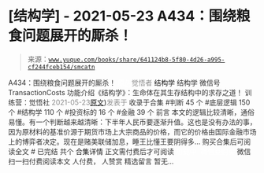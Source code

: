 # [结构学] - 2021-05-23 A434：围绕粮食问题展开的厮杀！

> 来源：[`www.yuque.com/books/share/641124b8-5f80-4d26-a995-cf244fceb154/smcatn`](https://www.yuque.com/books/share/641124b8-5f80-4d26-a995-cf244fceb154/smcatn)

<ne-p id="520f42f3293818f927861ebbd5b15da4_p_0" data-lake-id="520f42f3293818f927861ebbd5b15da4_p_0"><ne-text id="u35d67043" style="color: rgb(51, 51, 51);">A434：围绕粮食问题展开的厮杀！</ne-text></ne-p> <ne-p id="d193a093ca690c1c9433ec608cc3649d" data-lake-id="d193a093ca690c1c9433ec608cc3649d"><ne-text id="u294db356" ne-fontsize="12" style="color: rgb(255, 255, 255);">原创</ne-text><ne-text id="uf318beba" style="color: rgb(140, 140, 140);">觉悟者</ne-text> <ne-text id="u5a961dfa" ne-fontsize="14">结构学</ne-text></ne-p> <ne-p id="7c377354a2a918e82d8ad71b11053a2d" data-lake-id="7c377354a2a918e82d8ad71b11053a2d"><ne-text id="uf061e195" ne-fontsize="14" ne-bold="true" style="color: rgb(51, 51, 51);">结构学</ne-text></ne-p> <ne-p id="8352e668ff351dd0f6c15c34da6fecda" data-lake-id="8352e668ff351dd0f6c15c34da6fecda"><ne-text id="u4667bd85" ne-fontsize="14" style="color: rgb(51, 51, 51);">微信号</ne-text><ne-text id="u48549362" ne-fontsize="14" style="color: rgb(51, 51, 51);">TransactionCosts</ne-text></ne-p> <ne-p id="52d681d0368133726867d2842e69ce0c" data-lake-id="52d681d0368133726867d2842e69ce0c"><ne-text id="ua1b55eeb" ne-fontsize="14" style="color: rgb(51, 51, 51);">功能介绍</ne-text><ne-text id="u1225b3eb" ne-fontsize="14" style="color: rgb(51, 51, 51);">《结构学》：生命体在其生存结构中的求存之道！ 训练营：觉悟社</ne-text></ne-p> <ne-p id="542ba887c18a03305e0ff9042ad63d01" data-lake-id="542ba887c18a03305e0ff9042ad63d01"><ne-text id="ub5624526" style="color: rgb(140, 140, 140);">2021-05-23</ne-text>[<ne-text id="u852efecb" ne-fontsize="14">原文</ne-text>](https://mp.weixin.qq.com/s?__biz=MzIzMDYwOTM0Mg==&mid=2247485712&idx=1&sn=06a8ac8fb67aa21cfb543ef6eb52ceea&chksm=e8b191c1dfc618d70af6844f0bcf0210320f54551a2b7610312f0923c87276b246b6bde65be3#rd))<ne-text id="u54bf8bd1" ne-fontsize="14" style="color: rgb(140, 140, 140);">发表于</ne-text></ne-p> <ne-p id="93df9b671523a99150e81813be24d9fe" data-lake-id="93df9b671523a99150e81813be24d9fe"><ne-text id="u9adebb2f" style="color: rgb(51, 51, 51);">收录于合集</ne-text></ne-p> <ne-p id="5f507c89f6994b230b106ce0f6521ba1" data-lake-id="5f507c89f6994b230b106ce0f6521ba1"><ne-text id="uf51a0bc9" style="color: rgb(51, 51, 51);">#判断 45 个</ne-text></ne-p> <ne-p id="d8d865dd524676b9198b7b58963fae3a" data-lake-id="d8d865dd524676b9198b7b58963fae3a"><ne-text id="uf79cd380" style="color: rgb(51, 51, 51);">#底层逻辑 150 个</ne-text></ne-p> <ne-p id="046567405510efc5502ac215c856adfe" data-lake-id="046567405510efc5502ac215c856adfe"><ne-text id="u19ab9e62" style="color: rgb(51, 51, 51);">#结构学 110 个</ne-text></ne-p> <ne-p id="7a0e0b4194cee237441b38e59327320c" data-lake-id="7a0e0b4194cee237441b38e59327320c"><ne-text id="ua96f1e50" style="color: rgb(51, 51, 51);">#投资标的 16 个</ne-text></ne-p> <ne-p id="f0591bf665dbf0aef2621002328103e8" data-lake-id="f0591bf665dbf0aef2621002328103e8"><ne-text id="ueda6a92c" style="color: rgb(51, 51, 51);">#金融 39 个</ne-text></ne-p> <ne-p id="a6b480a1a397fd55f2000bccdde65d34" data-lake-id="a6b480a1a397fd55f2000bccdde65d34"><ne-text id="u8529ed86" style="color: rgb(51, 51, 51);">前言</ne-text></ne-p> <ne-p id="27474de3d88f8855fee617c5d20ea1fb" data-lake-id="27474de3d88f8855fee617c5d20ea1fb"><ne-text id="u5e891237" style="color: rgb(51, 51, 51);">本文的逻辑比较清晰，通俗易懂。有一个判断越来越清晰：下半年人民币要逐渐升值。这也是没有办法的事，因为原材料的基准价源于期货市场上大宗商品的价格，而它的价格由国际金融市场上的博弈者决定。现在是赌美联储加息，睡王比懂王要阴得多…</ne-text></ne-p> <ne-p id="3f6c9308419f9dc74fd63b53aed67841" data-lake-id="3f6c9308419f9dc74fd63b53aed67841" ne-alignment="center"><ne-text id="u265eb0ce" style="color: rgb(51, 51, 51);">购买合集后可阅读全文</ne-text></ne-p> <ne-p id="359f2b7debde371ce3b537e23ba7b137" data-lake-id="359f2b7debde371ce3b537e23ba7b137" ne-alignment="center"><ne-text id="u9c293bed" style="color: rgb(51, 51, 51);">#</ne-text></ne-p> <ne-p id="0cd81db25352a968f2ad8c49f4a373f8" data-lake-id="0cd81db25352a968f2ad8c49f4a373f8" ne-alignment="center"><ne-text id="u654f2ac6" style="color: rgb(51, 51, 51);">已完结 共个</ne-text></ne-p> <ne-p id="f662bd013f53211c71e85f847d9d6886" data-lake-id="f662bd013f53211c71e85f847d9d6886" ne-alignment="center"><ne-text id="u9f45dbe4" ne-fontsize="16">合集详情</ne-text></ne-p> <ne-p id="76d8165f00b589c30519baa65008515f" data-lake-id="76d8165f00b589c30519baa65008515f" ne-alignment="center"><ne-text id="ue0b145af" style="color: rgb(51, 51, 51);">正文需付费后才可阅读</ne-text></ne-p> <ne-p id="56c3ca780bbbfac925733525fe43faea" data-lake-id="56c3ca780bbbfac925733525fe43faea" ne-alignment="center"><ne-text id="u18622549" style="color: rgb(255, 255, 255);">加载中</ne-text></ne-p> <ne-p id="23d9794318d9639b98e9db0b389804f4" data-lake-id="23d9794318d9639b98e9db0b389804f4" ne-alignment="center"><ne-text id="u0bccc076" style="color: rgb(255, 255, 255);"> 微信豆购买</ne-text></ne-p> <ne-p id="d37205f6d2ea52e880b9a078010c1885" data-lake-id="d37205f6d2ea52e880b9a078010c1885" ne-alignment="center"><ne-text id="u245e4c01" style="color: rgb(51, 51, 51);">微信扫一扫付费阅读本文</ne-text></ne-p> <ne-p id="b19edc37dcc9a4aa1b8372e389069537" data-lake-id="b19edc37dcc9a4aa1b8372e389069537" ne-alignment="center"><ne-text id="u6377f105" ne-fontsize="13" style="color: rgb(51, 51, 51);">人付费， 人赞赏</ne-text></ne-p> <ne-h3 id="BoKnf" data-lake-id="BoKnf"><ne-heading-ext><ne-heading-anchor></ne-heading-anchor><ne-heading-fold></ne-heading-fold></ne-heading-ext><ne-heading-content><ne-text id="u9f96707a" ne-fontsize="16" style="color: rgb(51, 51, 51);">精选留言</ne-text></ne-heading-content></ne-h3> <ne-p id="ed78706abf0c2de455fbc95a90893c05" data-lake-id="ed78706abf0c2de455fbc95a90893c05"><ne-text id="u7b72ea90" style="color: rgb(51, 51, 51);">暂无...</ne-text></ne-p>